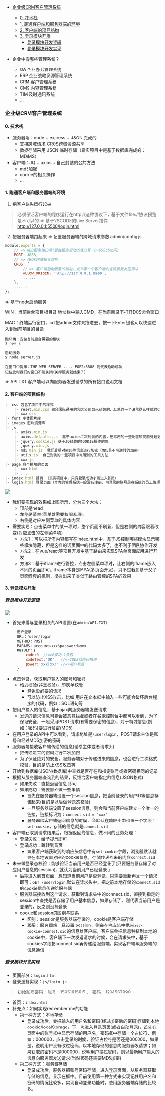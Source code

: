 - [企业级CRM客户管理系统](#企业级crm客户管理系统)
	- [0. 技术栈](#0-技术栈)
	- [1. 跑通客户端和服务器端的环境](#1-跑通客户端和服务器端的环境)
	- [2. 客户端的项目结构](#2-客户端的项目结构)
	- [3. 登录模块开发](#3-登录模块开发)
		- [登录模块开发逻辑](#登录模块开发逻辑)
		- [登录模块开发实现](#登录模块开发实现)

- 企业中有哪些管理系统？
  - OA 企业办公管理系统
  - ERP 企业战略资源管理系统
  - CRM 客户管理系统
  - CMS 内容管理系统
  - TIM 及时通讯系统
  - ...

### 企业级CRM客户管理系统

#### 0. 技术栈
- 服务器端：node + express + JSON 完成的
	+ 支持跨域请求 CROS跨域资源共享
	+ 数据存储采用 JSON 临时存储（真实项目中是基于数据库完成的：MD/MS）
- 客户端：JQ + axios + 自己封装的公共方法
	+ md5加密
	+ cookie的相关操作
	+ ...

#### 1. 跑通客户端和服务器端的环境

1. 把客户端先运行起来
> 必须保证客户端的程序运行在http://这种协议下，基于文件file://协议预览是不可以的
=> 基于VSCODE的Live Server插件
http://127.0.0.1:5500/login.html

2. 把服务器端跑起来 => 配置服务器端的跨域请求参数
admin/config.js
```javascript
module.exports = {
	// => WEB服务端口号(后台服务启动的端口号：0~65535之间)
	PORT: 8888,
	// => CROS跨域相关信息
	CROS: {
		// => 客户端启动服务的地址，允许哪一个客户端向当前服务发送请求
		ALLOW_ORIGIN: 'http://127.0.0.1:5500', 
		......
	},
	......
};
```

=> 基于node启动服务

WIN：当前后台项目根目录 地址栏中输入CMD，在当前目录下打开DOS命令窗口

MAC：终端运行窗口，cd 把admin文件夹拖进去，按一下Enter键也可以快速进入到当前项目的目录

```
跑环境：安装当前后台需要的模块
$ npm i

启动服务
$ node server.js

在窗口中提示：THE WEB SERVER .... PORT:8888 则代表启动成功
记住此时我们的窗口不能关闭(关掉服务就结束了)
```

=> API.TXT
客户端可以向服务器发送请求的所有接口说明文档


#### 2. 客户端的项目结构

```javascript
|- css 包含了项目中的样式
	|- reset.min.css 结合国际通用的和大公司自己封装的，汇总的一个清除默认样式的CSS
	|- xxx.css
|- font 字体图片库
|- images 图片资源库
|- js
	|- axios.min.js
	|- axios.defaults.js  基于axios二次封装的内容，把常用的一些配置项提前处理好（在我们发送ajax请求之前，需要先导入这个基础配置JS）
	|- jquery.cookie.js 基于JQ封装的COOKIE操作的库
	|- jquery.min.js
	|- md5.min.js  我们后期对密码等信息进行加密（MD5是不可逆转的加密）
	|- utils.js  自己封装的一些项目中常用到的工具方法
	|- xxx.js
|- page 各个模块的页面
	|- xxx.html
	|- ...
|- index.html 首页 （真实项目中，只有登录成功才能进入首页）
|- login.html 登录页面（对内的管理系统一般没有注册，可登录的账号是在系统的员工管理版块，由管理员统一录入的信息）
```
![](imgs/项目页面的骨架.png)

- 我们要实现的效果如上图所示，分为三个大块：
  - 顶部是head
  - 左侧是菜单(菜单处需要权限处理)，
  - 右侧是对应左侧菜单的具体内容
- 需要实现：点击菜单中的某一项时，整个页面不刷新，但是右侧的内容跟着改变(对应点击的左侧菜单项)
  - 方法1：可以把所有内容都写在index.html中，基于JS控制哪些模块显示哪些模块隐藏，但是这样的话页面中的代码太多了，也不利于团队协作开发
  - 方法2：在vue/react等项目开发中基于路由来实现SPA单页面应用进行开发
  - 方法3：基于iframe进行管控，点击左侧菜单项时，让右侧的iframe嵌入不同的页面即可。iframe本身是MPA(多页面开发)，只不过我们基于父子页面嵌套的机制，模拟出来了类似于路由管控的SPA的效果

#### 3. 登录模块开发

##### 登录模块开发逻辑

![](imgs/登录的原型图.png)

- 首先来看与登录相关的API设置(在`admin/API.TXT`)
  ```javascript
    用户登录
	URL：/user/login
	METHOD：POST
	PARAMS：account=xxx&password=xxx
	RESULT：{
		code:0  //=>0成功 1失败
		codeText:'OK',  //=>CODE状态码描述
		power:'xxx|xxx' //=>用户权限
	}
  ```
- 点击登录，获取用户输入的账号和密码
  - 格式校验(非空校验)，即表单校验
    - 避免没必要的请求
    - 可以防止XSS攻击，比如 用户在文本框中输入一些可能会破坏后台程序的代码，例如：SQL语句等
- 把用户输入的信息，基于ajax向服务器端发送请求
  - 发送的请求信息可能会被恶意拦截或者在谷歌控制台中都可以看到，为了保证安全，一般采用POST请求(有需要保密的信息)，对于特殊信息(例如：密码)要进行加密(MD5)
- 在用户登录的API中可以看到，请求地址是`/user/login`，POST请求主体是账号和经过MD5加密的密码
- 服务器端接收客户端传递的信息(请求主体或者请求头)
  - 把传递进来的密码进行二次加密
  - 为了保证绝对的安全，服务器端对于传递进来的信息，也会进行二次格式校验，目的是防止XSS攻击等
- 开始到数据库(JSON/数据库)中查找是否存在和指定账号或者密码相同的记录
- 根据从服务器端查询到的结果，反馈给客户端指定的信息(JSON格式)
  - 如果失败：直接返回信息 即可
  - 如果成功：需要额外做一些事情
    - 首先在服务器端设置一个session信息，把当前登录的用户ID等信息存储起来(目的是以后做登录态校验)
    - 一旦服务器端设置了session信息，则会和当前客户端建立一个唯一的链接，链接标识为：`connect.sid = 'xxx'`
    - 服务器给客户端返回信息的时候，会默认在响应头中设置一个字段：`set-cookie`，存储的信息就是`connect.sid`
- 客户端获取到请求结果后，根据返回的信息，做不同的业务处理：
  - 登录失败：给予提示即可
  - 登录成功：跳转到首页
    - 如果客户端获取到的响应头信息中有`set-cookie`字段，浏览器默认就会在本地设置对应的cookie信息，存储传递回来的内容`connect.sid`
- 未来做登录态校验：能够验证当前用户是否已经登录了(只要服务器存储了对应用户信息的session)，就认为当前用户已经登录了
  - 后期进入到首页面，想知道当前用户是否登录，只需要重新再发一个请求即可：`GET /user/login`,默认在请求头中，把之前本地存储的`connect.sid`的cookie信息传递给服务器
  - 服务器端接收到这个请求，获取到请求头中的connect.sid，直接到指定的session中查找是否存储了用户基本信息，如果存储了，则代表当前用户是登录的，反之则没有登录
  - cookie和session的区别与联系
    - 区别：session是服务器端存储的，cookie是客户端存储
    - 联系：服务器端一旦设置 session，则会在响应头中携带`set-cookie=connect.sid`的信息给客户端，客户端会把信息种植到本地的cookie中，客户端下一次发送请求的时候，会在请求头中，基于cookies字段把connect.sid再传递给服务端，实现客户端与服务端的信息通信

##### 登录模块开发实现
- 页面部分：`login.html`
- 登录逻辑实现：`js/login.js`
> 初始账号密码：账号：15951815815 ，  密码：1234567890

- 首页：`index.html`
- 补充点：如何实现remember me的功能
  - 第一种方式：本地存储
    - 登录成功后，会把输入的用户名和密码(经过加密后的密码)存储到本地cookie/localStorage，下一次进入登录页面(或者自动登录)，首先在页面中的账号框中显示存储的用户名，密码框中存储一个占位符，例如：000000，点击登录的时候，验证占位符是否还是000000，如果是，说明用户没有改过密码，以本地存储的信息向服务器发请求；如果获取的密码不是000000，说明用户换过密码，则以最新用户输入的信息向服务器发送请求(当然密码还需要MD5加密)
  - 第二种方式：服务器存储
    - 登录成功后，服务器把账号密码存储，进入登录页面，从服务器获取存储的信息，显示在框中。目前使用第一种方式来实现记住用户名和密码的情况比较多，实现自动登录功能时，使用服务器端存储的比较多。